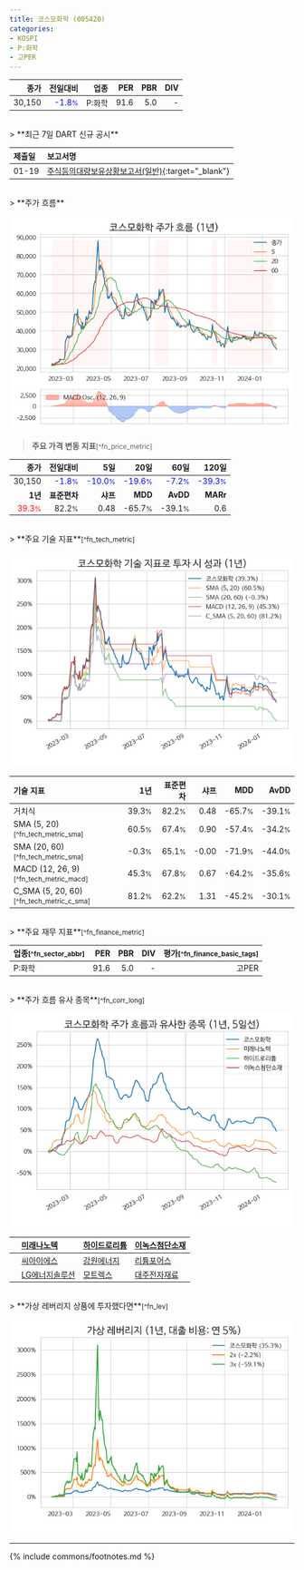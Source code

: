 ```yaml
---
title: 코스모화학 (005420)
categories:
- KOSPI
- P:화학
- 고PER
---
```

| **종가** | **전일대비** | **업종** | **PER** | **PBR** | **DIV** |
| -------: | -----------: | -------: | ------: | ------: | ------: |
| 30,150 | <span style="color: blue">-1.8<small>%</small></span> | P:화학 | 91.6 | 5.0 | - |

<!-- more -->

<br>
> **최근 7일 DART 신규 공시**<a id="dart"></a>


| **제출일** | **보고서명** |
| :--------- | :----------- |
| 01-19 | [주식등의대량보유상황보고서(일반)](https://dart.fss.or.kr/dsaf001/main.do?rcpNo=20240119000380){:target="_blank"} |

<br>
> **주가 흐름**<a id="price"></a>

![005420](/stock/images/005420.png)

> **주요 가격 변동 지표**<small>[^fn_price_metric]</small>

| **종가** | **전일대비** | **5일** | **20일** | **60일** | **120일** |
| -------: | -----------: | ------: | -------: | -------: | --------: |
| 30,150 | <span style="color: blue">-1.8<small>%</small></span> | <span style="color: blue">-10.0<small>%</small></span> | <span style="color: blue">-19.6<small>%</small></span> | <span style="color: blue">-7.2<small>%</small></span> | <span style="color: blue">-39.3<small>%</small></span> |
| **1년** | **표준편차** | **샤프** | **MDD** | **AvDD** | **MARr** |
| <span style="color: red">39.3<small>%</small></span> | 82.2<small>%</small> | 0.48 | -65.7<small>%</small> | -39.1<small>%</small> | 0.6 |

<br>
> **주요 기술 지표**<small>[^fn_tech_metric]</small>


![005420](/stock/images/005420_tech.png)

| **기술 지표** | **1년** | **표준편차** | **샤프** | **MDD** | **AvDD** |
| :------------ | ------: | -----------: | -------: | ------: | -------: |
| 거치식 | 39.3<small>%</small> | 82.2<small>%</small> | 0.48 | -65.7<small>%</small> | -39.1<small>%</small> |
| SMA (5, 20)<small>[^fn_tech_metric_sma]</small> | 60.5<small>%</small> | 67.4<small>%</small> | 0.90 | -57.4<small>%</small> | -34.2<small>%</small> |
| SMA (20, 60)<small>[^fn_tech_metric_sma]</small> | -0.3<small>%</small> | 65.1<small>%</small> | -0.00 | -71.9<small>%</small> | -44.0<small>%</small> |
| MACD (12, 26, 9)<small>[^fn_tech_metric_macd]</small> | 45.3<small>%</small> | 67.8<small>%</small> | 0.67 | -64.2<small>%</small> | -35.6<small>%</small> |
| C_SMA (5, 20, 60)<small>[^fn_tech_metric_c_sma]</small> | 81.2<small>%</small> | 62.2<small>%</small> | 1.31 | -45.2<small>%</small> | -30.1<small>%</small> |

<br>
> **주요 재무 지표**<small>[^fn_finance_metric]</small>

| **업종**<small>[^fn_sector_abbr]</small> | **PER** | **PBR** | **DIV** | **평가**<small>[^fn_finance_basic_tags]</small> |
| :--------------------------------------- | ------: | ------: | ------: | ----------------------------------------------: |
| P:화학 | 91.6 | 5.0 | - | 고PER |

<br>
> **주가 흐름 유사 종목**<a id="corr"></a><small>[^fn_corr_long]</small>

![005420](/stock/images/005420_corr.png)

|    | [미래나노텍](/095500/) | [하이드로리튬](/101670/) | [이녹스첨단소재](/272290/) |
| :- | :------------------------------------- | :------------------------------------- | :--------------------------------------|
|    | [씨아이에스](/222080/) | [강원에너지](/114190/) | [리튬포어스](/073570/) |
|    | [LG에너지솔루션](/373220/) | [모트렉스](/118990/) | [대주전자재료](/078600/) |

<br>
> **가상 레버리지 상품에 투자했다면**<a id="2x"></a><small>[^fn_lev]</small>

![005420](/stock/images/005420_2x.png)

---
{% include commons/footnotes.md %}